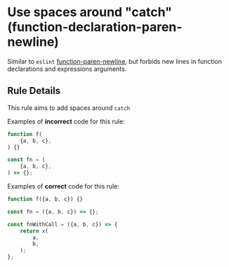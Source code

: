 # Use spaces around "catch" (function-declaration-paren-newline)

Similar to `eslint` [function-paren-newline](https://eslint.org/docs/rules/function-declaration-paren-newline), but forbids new lines in function declarations and expressions arguments.

## Rule Details

This rule aims to add spaces around `catch`

Examples of **incorrect** code for this rule:

```js
function f(
    {a, b, c},
) {}

const fn = (
    {a, b, c},
) => {};
```

Examples of **correct** code for this rule:

```js
function f({a, b, c}) {}

const fn = ({a, b, c}) => {};

const fnWithCall = ({a, b, c}) => {
    return x(
        a,
        b,
    );
};
```
